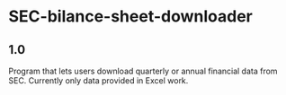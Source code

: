 # SEC-bilance-sheet-downloader

<h2> 1.0 </h2>
Program that lets users download quarterly or annual financial data from SEC. Currently only data provided in Excel work.
